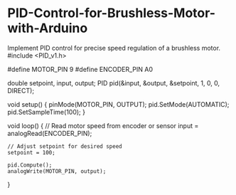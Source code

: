 # PID-Control-for-Brushless-Motor-with-Arduino
Implement PID control for precise speed regulation of a brushless motor.
#include <PID_v1.h>

#define MOTOR_PIN 9
#define ENCODER_PIN A0

double setpoint, input, output;
PID pid(&input, &output, &setpoint, 1, 0, 0, DIRECT);

void setup() {
    pinMode(MOTOR_PIN, OUTPUT);
    pid.SetMode(AUTOMATIC);
    pid.SetSampleTime(100);
}

void loop() {
    // Read motor speed from encoder or sensor
    input = analogRead(ENCODER_PIN);

    // Adjust setpoint for desired speed
    setpoint = 100;

    pid.Compute();
    analogWrite(MOTOR_PIN, output);
}
